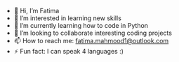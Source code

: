 - 👋 Hi, I’m Fatima
- 👀 I’m interested in learning new skills
- 🌱 I’m currently learning how to code in Python
- 💞️ I’m looking to collaborate interesting coding projects
- 📫 How to reach me: fatima.mahmood1@outlook.com
- ⚡ Fun fact: I can speak 4 languages :)

<!---
mf139/mf139 is a ✨ special ✨ repository because its `README.md` (this file) appears on your GitHub profile.
You can click the Preview link to take a look at your changes.
--->
